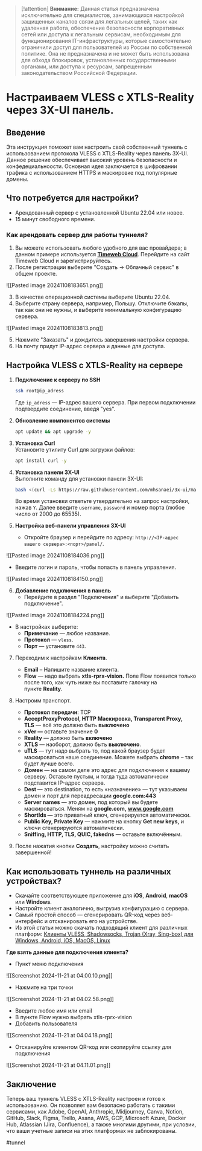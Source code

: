 > [!attention] **Внимание:** Данная статья предназначена исключительно для специалистов, занимающихся настройкой защищенных каналов связи для легальных целей, таких как удаленная работа, обеспечение безопасности корпоративных сетей или доступа к легальным сервисам, необходимым для функционирования IT-инфраструктуры, которые самостоятельно ограничили доступ для пользователей из России по собственной политике. Она не предназначена и не может быть использована для обхода блокировок, установленных государственными органами, или доступа к ресурсам, запрещенным законодательством Российской Федерации.

# Настраиваем VLESS с XTLS-Reality через 3X-UI панель.

## Введение

Эта инструкция поможет вам настроить свой собственный туннель с использованием протокола VLESS с XTLS-Reality через панель 3X-UI. Данное решение обеспечивает высокий уровень безопасности и конфедециальноости. Основная идея заключается в шифровании трафика с использованием HTTPS и маскировке под популярные домены.

## Что потребуется для настройки?

- Арендованный сервер с установленной Ubuntu 22.04 или новее.
- 15 минут свободного времени.

### Как арендовать сервер для работы туннеля?

1. Вы можете использовать любого удобного для вас провайдера; в данном примере используется [**Timeweb Cloud**](https://timeweb.cloud/). Перейдите на сайт Timeweb Cloud и зарегистрируйтесь.
2. После регистрации выберите "Создать -> Облачный сервис" в общем проекте.

![[Pasted image 20241108183651.png]]

3. В качестве операционной системы выберите Ubuntu 22.04.
4. Выберите страну сервера, например, Польшу. Отключите бэкапы, так как они не нужны, и выберите минимальную конфигурацию сервера.

![[Pasted image 20241108183813.png]]

5. Нажмите "Заказать" и дождитесь завершения настройки сервера.
6. На почту придут IP-адрес сервера и данные для доступа.

## Настройка VLESS с XTLS-Reality на сервере

1. **Подключение к серверу по SSH**  
   ```sh
   ssh root@ip_adress
   ```
   Где `ip_adress` — IP-адрес вашего сервера. При первом подключении подтвердите соединение, введя "yes".

2. **Обновление компонентов системы**  
   ```sh
   apt update && apt upgrade -y
   ```

3. **Установка Curl**  
   Установите утилиту Curl для загрузки файлов:  
   ```sh
   apt install curl -y
   ```

4. **Установка панели 3X-UI**  
   Выполните команду для установки панели 3X-UI:  
   ```sh
   bash <(curl -Ls https://raw.githubusercontent.com/mhsanaei/3x-ui/master/install.sh)
   ```
   Во время установки ответьте утвердительно на запрос настройки, нажав `Y`. 
   Далее введите `username`, `password` и номер порта (любое число от 2000 до 65535).

5. **Настройка веб-панели управления 3X-UI**  
   - Откройте браузер и перейдите по адресу: `http://<IP-адрес вашего сервера>:<порт>/panel/`.

![[Pasted image 20241108184036.png]]

   - Введите логин и пароль, чтобы попасть в панель управления.

![[Pasted image 20241108184150.png]]

6. **Добавление подключения в панель**  
   - Перейдите в раздел "Подключения" и выберите "Добавить подключение".

  ![[Pasted image 20241108184224.png]]

   - В настройках выберите:  
     - **Примечание** — любое название.
     - **Протокол** — `vless`.
     - **Порт** — установите `443`.

7. Переходим к настройкам **Клиента**.

	- **Email** – Напишите название клиента.
	- **Flow** — надо выбрать **xtls-rprx-vision.** Поле Flow появится только после того, как чуть ниже вы поставите галочку на пункте **Reality**.

8. Настроим транспорт.

	- **Протокол** **передачи**: TCP
	- **AcceptProxyProtocol, HTTP Маскировка, Transparent Proxy, TLS** — всё это должно быть **выключено**
	- **xVer —** оставьте значение **0**
	- **Reality** — должно быть **включено**
	- **XTLS** — наоборот, должно быть **выключено**.
	- **uTLS** — тут надо выбрать то, под какой браузер будет маскироваться наше соединение. Можете выбрать **chrome** – так будет лучше всего.
	- **Домен** — на самом деле это адрес для подключения к вашему серверу. Оставьте пустым, и тогда туда автоматически подставится IP-адрес сервера.
	- **Dest —** это destination, то есть «назначение» — тут указываем домен и порт для переадресации **google.com:443**
	- **Server names** — это домен, под который вы будете маскироваться. Меням на **google.com,** **www.google.com**
	- **ShortIds —** это приватный ключ, сгенерируется автоматически.
	- **Public Key, Private Key** — нажмите на кнопку **Get new keys,** и ключи сгенерируются автоматически.
	- **Sniffing, HTTP, TLS, QUIC, fakedns** — оставьте включённым.

9. После нажатия кнопки **Создать**, настройку можно считать завершенной!

## Как использовать туннель на различных устройствах?

- Скачайте соответствующее приложение для **iOS**, **Android**, **macOS** или **Windows**.
- Настройте клиент аналогично, выгрузив конфигурацию с сервера.
- Самый простой способ — сгенерировать QR-код через веб-интерфейс и отсканировать его на устройстве.
- Из этой статьи можно скачать подходящий клиент для различных платформ: [Клиенты VLESS, Shadowsocks, Trojan (Xray, Sing-box) для Windows, Android, iOS, MacOS, Linux](https://itdog.info/klienty-vless-shadowsocks-trojan-xray-sing-box-dlya-windows-android-ios-macos-linux/#v2rayng)

**Где взять данные для подключения клиента?**

- Пункт меню подключения

![[Screenshot 2024-11-21 at 04.00.10.png]]

- Нажмите на три точки

![[Screenshot 2024-11-21 at 04.02.58.png]]

- Введите любое имя или email
- В пункте Flow нужно выбрать xtls-rprx-vision
- Добавить пользователя

![[Screenshot 2024-11-21 at 04.04.18.png]]

- Отсканируйте клиентом QR-код или скопируйте ссылку для подключения

![[Screenshot 2024-11-21 at 04.11.01.png]]

## Заключение

Теперь ваш туннель VLESS с XTLS-Reality настроен и готов к использованию. Он позволяет вам безопасно работать с такими сервисами, как Adobe, OpenAI, Anthropic, Midjourney, Canva, Notion, GitHub, Slack, Figma, Trello, Asana, AWS, GCP, Microsoft Azure, Docker Hub, Atlassian (Jira, Confluence), а также многими другими, при условии, что ваши учетные записи на этих платформах не заблокированы.

#tunnel 